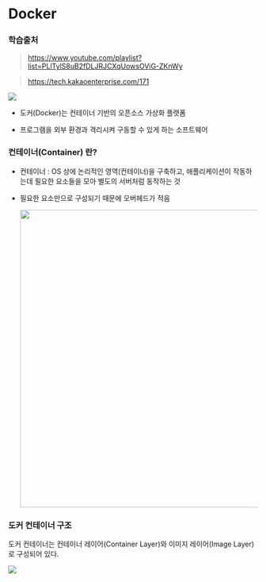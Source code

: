 # Docker

### 학습출처

> https://www.youtube.com/playlist?list=PLlTylS8uB2fDLJRJCXqUowsOViG-ZKnWy

> https://tech.kakaoenterprise.com/171

<img src="https://images.velog.io/images/busybean3/post/e3645612-60f2-450a-bf73-350513fc6a07/image.png">

- 도커(Docker)는 컨테이너 기반의 오픈소스 가상화 플랫폼

- 프로그램을 외부 환경과 격리시켜 구동할 수 있게 하는 소프트웨어

### 컨테이너(Container) 란?

- 컨테이너 : OS 상에 논리적인 영역(컨테이너)을 구축하고, 애플리케이션이 작동하는데 필요한 요소들을 모아 별도의 서버처럼 동작하는 것

- 필요한 요소만으로 구성되기 때문에 오버헤드가 적음

  <img src="https://www.docker.com/wp-content/uploads/2021/11/container-what-is-container.png" height="600">

### 도커 컨테이너 구조

도커 컨테이너는 컨테이너 레이어(Container Layer)와 이미지 레이어(Image Layer)로 구성되어 있다.

<img src="https://img1.daumcdn.net/thumb/R1280x0/?scode=mtistory2&fname=https%3A%2F%2Fblog.kakaocdn.net%2Fdn%2FeeRykU%2FbtrRMUIs9DA%2FRFwj3kjIowQF3mIw6kf1wk%2Fimg.png">
